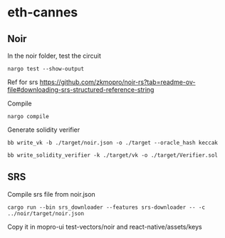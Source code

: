 # eth-cannes


## Noir

In the noir folder, test the circuit
```
nargo test --show-output
```

Ref for srs https://github.com/zkmopro/noir-rs?tab=readme-ov-file#downloading-srs-structured-reference-string

Compile
```
nargo compile
```

Generate solidity verifier
```
bb write_vk -b ./target/noir.json -o ./target --oracle_hash keccak

bb write_solidity_verifier -k ./target/vk -o ./target/Verifier.sol
```

## SRS

Compile srs file from noir.json

```
cargo run --bin srs_downloader --features srs-downloader -- -c ../noir/target/noir.json
```

Copy it in mopro-ui test-vectors/noir and react-native/assets/keys